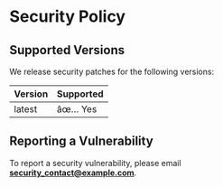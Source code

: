 # Security Policy

## Supported Versions
We release security patches for the following versions:

| Version | Supported          |
| ------- | ------------------ |
| latest  | âœ… Yes             |

## Reporting a Vulnerability
To report a security vulnerability, please email **<security_contact@example.com>**.

